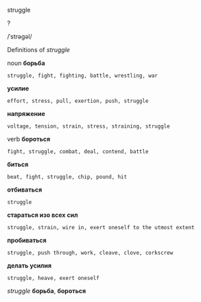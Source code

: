 struggle

?

/ˈstrəɡəl/

Definitions of _struggle_

noun
**борьба**

    struggle, fight, fighting, battle, wrestling, war
**усилие**

    effort, stress, pull, exertion, push, struggle
**напряжение**

    voltage, tension, strain, stress, straining, struggle

verb
**бороться**

    fight, struggle, combat, deal, contend, battle
**биться**

    beat, fight, struggle, chip, pound, hit
**отбиваться**

    struggle
**стараться изо всех сил**

    struggle, strain, wire in, exert oneself to the utmost extent
**пробиваться**

    struggle, push through, work, cleave, clove, corkscrew
**делать усилия**

    struggle, heave, exert oneself

_struggle_
**борьба**, **бороться**